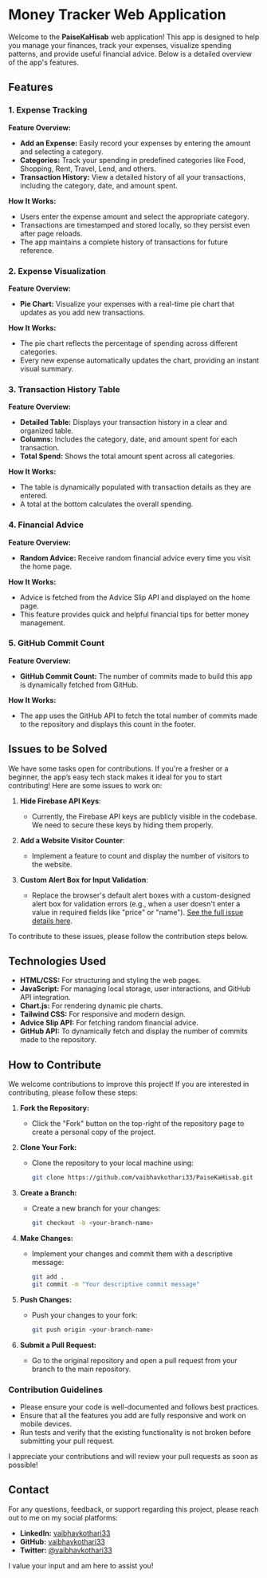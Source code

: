 # Money Tracker Web Application

Welcome to the **PaiseKaHisab** web application! This app is designed to help you manage your finances, track your expenses, visualize spending patterns, and provide useful financial advice. Below is a detailed overview of the app's features.

## Features

### 1. Expense Tracking

**Feature Overview:**
- **Add an Expense:** Easily record your expenses by entering the amount and selecting a category.
- **Categories:** Track your spending in predefined categories like Food, Shopping, Rent, Travel, Lend, and others.
- **Transaction History:** View a detailed history of all your transactions, including the category, date, and amount spent.

**How It Works:**
- Users enter the expense amount and select the appropriate category.
- Transactions are timestamped and stored locally, so they persist even after page reloads.
- The app maintains a complete history of transactions for future reference.

### 2. Expense Visualization

**Feature Overview:**
- **Pie Chart:** Visualize your expenses with a real-time pie chart that updates as you add new transactions.

**How It Works:**
- The pie chart reflects the percentage of spending across different categories.
- Every new expense automatically updates the chart, providing an instant visual summary.

### 3. Transaction History Table

**Feature Overview:**
- **Detailed Table:** Displays your transaction history in a clear and organized table.
- **Columns:** Includes the category, date, and amount spent for each transaction.
- **Total Spend:** Shows the total amount spent across all categories.

**How It Works:**
- The table is dynamically populated with transaction details as they are entered.
- A total at the bottom calculates the overall spending.

### 4. Financial Advice

**Feature Overview:**
- **Random Advice:** Receive random financial advice every time you visit the home page.

**How It Works:**
- Advice is fetched from the Advice Slip API and displayed on the home page.
- This feature provides quick and helpful financial tips for better money management.

### 5. GitHub Commit Count

**Feature Overview:**
- **GitHub Commit Count:** The number of commits made to build this app is dynamically fetched from GitHub.

**How It Works:**
- The app uses the GitHub API to fetch the total number of commits made to the repository and displays this count in the footer.

## Issues to be Solved

We have some tasks open for contributions. If you're a fresher or a beginner, the app’s easy tech stack makes it ideal for you to start contributing! Here are some issues to work on:

1. **Hide Firebase API Keys**:
   - Currently, the Firebase API keys are publicly visible in the codebase. We need to secure these keys by hiding them properly.
   
2. **Add a Website Visitor Counter**:
   - Implement a feature to count and display the number of visitors to the website.

3. **Custom Alert Box for Input Validation**:
   - Replace the browser's default alert boxes with a custom-designed alert box for validation errors (e.g., when a user doesn't enter a value in required fields like "price" or "name"). [See the full issue details here](https://github.com/vaibhavkothari33/PaiseKaHisab/issues/4).

To contribute to these issues, please follow the contribution steps below.

## Technologies Used

- **HTML/CSS:** For structuring and styling the web pages.
- **JavaScript:** For managing local storage, user interactions, and GitHub API integration.
- **Chart.js:** For rendering dynamic pie charts.
- **Tailwind CSS:** For responsive and modern design.
- **Advice Slip API:** For fetching random financial advice.
- **GitHub API:** To dynamically fetch and display the number of commits made to the repository.

## How to Contribute

We welcome contributions to improve this project! If you are interested in contributing, please follow these steps:

1. **Fork the Repository:**
   - Click the "Fork" button on the top-right of the repository page to create a personal copy of the project.

2. **Clone Your Fork:**
   - Clone the repository to your local machine using:

     ```bash
     git clone https://github.com/vaibhavkothari33/PaiseKaHisab.git
     ```

3. **Create a Branch:**
   - Create a new branch for your changes:

     ```bash
     git checkout -b <your-branch-name>
     ```

4. **Make Changes:**
   - Implement your changes and commit them with a descriptive message:

     ```bash
     git add .
     git commit -m "Your descriptive commit message"
     ```

5. **Push Changes:**
   - Push your changes to your fork:

     ```bash
     git push origin <your-branch-name>
     ```

6. **Submit a Pull Request:**
   - Go to the original repository and open a pull request from your branch to the main repository.

### Contribution Guidelines

- Please ensure your code is well-documented and follows best practices.
- Ensure that all the features you add are fully responsive and work on mobile devices.
- Run tests and verify that the existing functionality is not broken before submitting your pull request.

I appreciate your contributions and will review your pull requests as soon as possible!

## Contact

For any questions, feedback, or support regarding this project, please reach out to me on my social platforms:

- **LinkedIn:** [vaibhavkothari33](https://www.linkedin.com/in/vaibhavkothari33)
- **GitHub:** [vaibhavkothari33](https://github.com/vaibhavkothari33)
- **Twitter:** [@vaibhavkothari33](https://twitter.com/vaibhavkotharii)

I value your input and am here to assist you!
